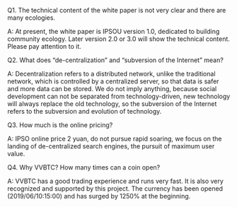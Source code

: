 Q1. The technical content of the white paper is not very clear and there are many ecologies.

A: At present, the white paper is IPSOU version 1.0, dedicated to building community ecology. Later version 2.0 or 3.0 will show the technical content. Please pay attention to it.

Q2. What does “de-centralization” and “subversion of the Internet” mean?

A: Decentralization refers to a distributed network, unlike the traditional network, which is controlled by a centralized server, so that data is safer and more data can be stored. We do not imply anything, because social development can not be separated from technology-driven, new technology will always replace the old technology, so the subversion of the Internet refers to the subversion and evolution of technology.

Q3. How much is the online pricing?

A: IPSO online price 2 yuan, do not pursue rapid soaring, we focus on the landing of de-centralized search engines, the pursuit of maximum user value.

Q4. Why VVBTC? How many times can a coin open?

A: VVBTC has a good trading experience and runs very fast. It is also very recognized and supported by this project. The currency has been opened (2019/06/10:15:00) and has surged by 1250% at the beginning.

